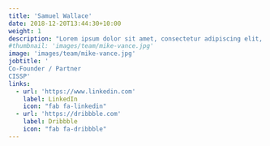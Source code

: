 ```yaml
---
title: 'Samuel Wallace'
date: 2018-12-20T13:44:30+10:00
weight: 1
description: "Lorem ipsum dolor sit amet, consectetur adipiscing elit, sed do eiusmod tempor incididunt ut labore et dolore magna aliqua."
#thumbnail: 'images/team/mike-vance.jpg'
image: 'images/team/mike-vance.jpg'
jobtitle: '
Co-Founder / Partner
CISSP'
links:
  - url: 'https://www.linkedin.com'
    label: LinkedIn
    icon: "fab fa-linkedin"
  - url: 'https://dribbble.com'
    label: Dribbble
    icon: "fab fa-dribbble"
---
```

